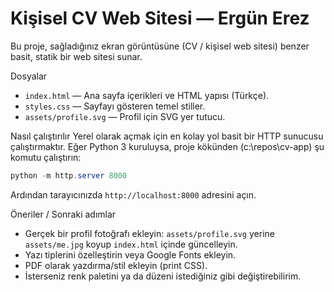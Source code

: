 # Kişisel CV Web Sitesi — Ergün Erez

Bu proje, sağladığınız ekran görüntüsüne (CV / kişisel web sitesi) benzer basit, statik bir web sitesi sunar.

Dosyalar
- `index.html` — Ana sayfa içerikleri ve HTML yapısı (Türkçe).
- `styles.css` — Sayfayı gösteren temel stiller.
- `assets/profile.svg` — Profil için SVG yer tutucu.

Nasıl çalıştırılır
Yerel olarak açmak için en kolay yol basit bir HTTP sunucusu çalıştırmaktır. Eğer Python 3 kuruluysa, proje kökünden (c:\repos\cv-app) şu komutu çalıştırın:

```powershell
python -m http.server 8000
```

Ardından tarayıcınızda `http://localhost:8000` adresini açın.

Öneriler / Sonraki adımlar
- Gerçek bir profil fotoğrafı ekleyin: `assets/profile.svg` yerine `assets/me.jpg` koyup `index.html` içinde güncelleyin.
- Yazı tiplerini özelleştirin veya Google Fonts ekleyin.
- PDF olarak yazdırma/stil ekleyin (print CSS).
- İsterseniz renk paletini ya da düzeni istediğiniz gibi değiştirebilirim.

